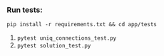 ### Run tests:
`pip install -r requirements.txt && cd app/tests`

1. `pytest uniq_connections_test.py`
2. `pytest solution_test.py`